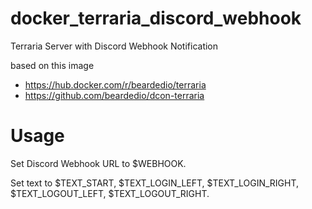 # docker_terraria_discord_webhook

Terraria Server with Discord Webhook Notification

based on this image

 - https://hub.docker.com/r/beardedio/terraria
 - https://github.com/beardedio/dcon-terraria


# Usage

Set Discord Webhook URL to $WEBHOOK.

Set text to $TEXT_START, $TEXT_LOGIN_LEFT, $TEXT_LOGIN_RIGHT, $TEXT_LOGOUT_LEFT, $TEXT_LOGOUT_RIGHT.




